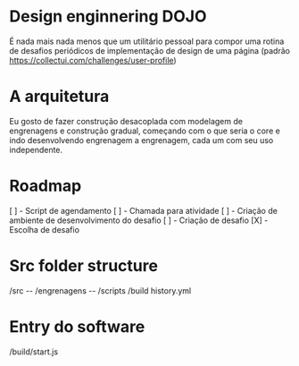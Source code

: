 # Design enginnering DOJO
É nada mais nada menos que um utilitário pessoal para compor uma rotina de desafios periódicos de implementação de design de uma página (padrão https://collectui.com/challenges/user-profile)

# A arquitetura

Eu gosto de fazer construção desacoplada com modelagem de engrenagens e construção gradual, começando com o que seria o core e indo desenvolvendo engrenagem a engrenagem, cada um com seu uso independente.

# Roadmap

[ ] - Script de agendamento
[ ] - Chamada para atividade
[ ] - Criação de ambiente de desenvolvimento do desafio
[ ] - Criação de desafio
[X] - Escolha de desafio

# Src folder structure
/src
-- /engrenagens
-- /scripts
/build
history.yml

# Entry do software
/build/start.js